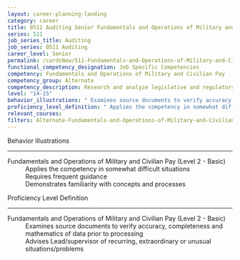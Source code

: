 ```yaml
---
layout: career-planning-landing
category: career
title: 0511 Auditing Senior Fundamentals and Operations of Military and Civilian Pay
series: 511
job_series_title: Auditing
job_series: 0511 Auditing
career_level: Senior
permalink: /cardsNew/511-Fundamentals-and-Operations-of-Military-and-Civilian-Pay-Senior
functional_competency_designation: Job Specific Competencies
competency: Fundamentals and Operations of Military and Civilian Pay
competency_group: Alternate
competency_description: Research and analyze legislative and regulatory guidance related to entitlements to ensure proper payments
level: "14-15"
behavior_illustrations: " Examines source documents to verify accuracy, completeness and mathematics of data prior to processing  Advises Lead/supervisor of recurring, extraordinary or unusual situations/problems"
proficiency_level_definition: " Applies the competency in somewhat difficult situations  Requires frequent guidance  Demonstrates familiarity with concepts and processes"
relevant_courses: 
filters: Alternate-Fundamentals-and-Operations-of-Military-and-Civilian-Pay GS-14-15 series-0511
---
```


<div class="desktop:grid-col-6 margin-y-3">
  <div class="border-top-2 bg-white padding-3 shadow-5 height-full members-hover border-1px button-border border-top-blue radius-lg">
    <p class="text-bold label-color font-size-21">Behavior Illustrations</p>
    <hr class="hr-green"/>
    <dl class="text-base card-content-color"><dt>Fundamentals and Operations of Military and Civilian Pay (Level 2 - Basic)</dt><dd>Applies the competency in somewhat difficult situations </dd><dd>Requires frequent guidance </dd><dd>Demonstrates familiarity with concepts and processes</dd></dl>
  </div>
</div>
<div class="desktop:grid-col-6 margin-y-3">
  <div class="border-top-2 bg-white padding-3 shadow-5 height-full members-hover border-1px button-border border-top-blue radius-lg">
    <p class="text-bold label-color font-size-21">Proficiency Level Definition</p>
     <hr class="hr-green"/>
    <dl class="text-base card-content-color"><dt>Fundamentals and Operations of Military and Civilian Pay (Level 2 - Basic)</dt><dd>Examines source documents to verify accuracy, completeness and mathematics of data prior to processing </dd><dd>Advises Lead/supervisor of recurring, extraordinary or unusual situations/problems</dd></dl>
  </div>
</div>